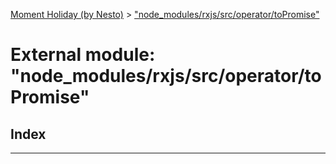 [Moment Holiday (by Nesto)](../README.md) > ["node_modules/rxjs/src/operator/toPromise"](../modules/_node_modules_rxjs_src_operator_topromise_.md)

# External module: "node_modules/rxjs/src/operator/toPromise"

## Index

---

